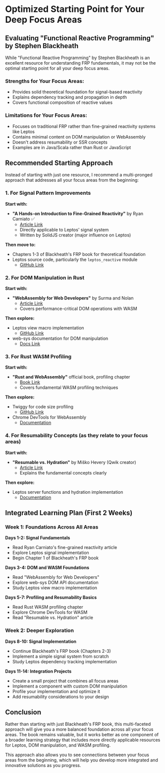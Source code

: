 # Optimized Starting Point for Your Deep Focus Areas

## Evaluating "Functional Reactive Programming" by Stephen Blackheath

While "Functional Reactive Programming" by Stephen Blackheath is an excellent resource for understanding FRP fundamentals, it may not be the optimal starting point for all your deep focus areas.

### Strengths for Your Focus Areas:

- Provides solid theoretical foundation for signal-based reactivity
- Explains dependency tracking and propagation in depth
- Covers functional composition of reactive values

### Limitations for Your Focus Areas:

- Focuses on traditional FRP rather than fine-grained reactivity systems like Leptos
- Contains minimal content on DOM manipulation or WebAssembly
- Doesn't address resumability or SSR concepts
- Examples are in Java/Scala rather than Rust or JavaScript

## Recommended Starting Approach

Instead of starting with just one resource, I recommend a multi-pronged approach that addresses all your focus areas from the beginning:

### 1. For Signal Pattern Improvements

**Start with:**

- **"A Hands-on Introduction to Fine-Grained Reactivity"** by Ryan Carniato ✅
  - [Article Link](https://dev.to/ryansolid/a-hands-on-introduction-to-fine-grained-reactivity-3ndf)
  - Directly applicable to Leptos' signal system
  - Written by SolidJS creator (major influence on Leptos)

**Then move to:**

- Chapters 1-3 of Blackheath's FRP book for theoretical foundation
- Leptos source code, particularly the `leptos_reactive` module
  - [GitHub Link](https://github.com/leptos-rs/leptos/tree/main/leptos_reactive/src)

### 2. For DOM Manipulation in Rust

**Start with:**

- **"WebAssembly for Web Developers"** by Surma and Nolan
  - [Article Link](https://developers.google.com/web/updates/2019/02/hotpath-with-wasm)
  - Covers performance-critical DOM operations with WASM

**Then explore:**

- Leptos view macro implementation
  - [GitHub Link](https://github.com/leptos-rs/leptos/blob/main/leptos_macro/src/view.rs)
- web-sys documentation for DOM manipulation
  - [Docs Link](https://rustwasm.github.io/wasm-bindgen/api/web_sys/)

### 3. For Rust WASM Profiling

**Start with:**

- **"Rust and WebAssembly"** official book, profiling chapter
  - [Book Link](https://rustwasm.github.io/docs/book/game-of-life/profiling.html)
  - Covers fundamental WASM profiling techniques

**Then explore:**

- Twiggy for code size profiling
  - [GitHub Link](https://github.com/rustwasm/twiggy)
- Chrome DevTools for WebAssembly
  - [Documentation](https://developer.chrome.com/docs/devtools/javascript/reference#wasm)

### 4. For Resumability Concepts (as they relate to your focus areas)

**Start with:**

- **"Resumable vs. Hydration"** by Miško Hevery (Qwik creator)
  - [Article Link](https://www.builder.io/blog/resumable-vs-hydration)
  - Explains the fundamental concepts clearly

**Then explore:**

- Leptos server functions and hydration implementation
  - [Documentation](https://leptos-rs.github.io/leptos/server/index.html)

## Integrated Learning Plan (First 2 Weeks)

### Week 1: Foundations Across All Areas

**Days 1-2: Signal Fundamentals**

- Read Ryan Carniato's fine-grained reactivity article
- Explore Leptos signal implementation
- Begin Chapter 1 of Blackheath's FRP book

**Days 3-4: DOM and WASM Foundations**

- Read "WebAssembly for Web Developers"
- Explore web-sys DOM API documentation
- Study Leptos view macro implementation

**Days 5-7: Profiling and Resumability Basics**

- Read Rust WASM profiling chapter
- Explore Chrome DevTools for WASM
- Read "Resumable vs. Hydration" article

### Week 2: Deeper Exploration

**Days 8-10: Signal Implementation**

- Continue Blackheath's FRP book (Chapters 2-3)
- Implement a simple signal system from scratch
- Study Leptos dependency tracking implementation

**Days 11-14: Integration Projects**

- Create a small project that combines all focus areas
- Implement a component with custom DOM manipulation
- Profile your implementation and optimize it
- Add resumability considerations to your design

## Conclusion

Rather than starting with just Blackheath's FRP book, this multi-faceted approach will give you a more balanced foundation across all your focus areas. The book remains valuable, but it works better as one component of a broader learning strategy that includes more directly applicable resources for Leptos, DOM manipulation, and WASM profiling.

This approach also allows you to see connections between your focus areas from the beginning, which will help you develop more integrated and innovative solutions as you progress.
